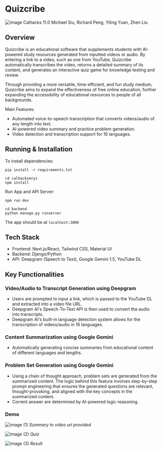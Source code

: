 # Quizcribe
![image](https://github.com/user-attachments/assets/c3e677cb-60ae-4082-a772-d5cc865e4787)
Calhacks 11.0 Michael Siu, Richard Peng, Yiling Yuan, Zhen Liu

## Overview
Quizcribe is an educational software that supplements students with AI-powered study resources generated from inputted videos or audio.
By entering a link to a video, such as one from YouTube, Quizcribe automatically transcribes the video, returns a detailed summary of its content, and generates an interactive quiz game for knowledge testing and review.  

Through providing a more versatile, time-efficient, and fun study medium, Quizcribe aims to expand the effectiveness of free online education, further expanding the accessibility of educational resources to people of all backgrounds. 

Main Features:
* Automated voice-to-speech transcription that converts videos/audio of any length into text.
* AI-powered video summary and practice problem generation.
* Video detection and transcription support for 16 languages. 

## Running & Installation
To install dependencies:
```
pip install -r requirements.txt
```
```
cd calhacksmryz
npm install
```

Run App and API Server:
```
npm run dev
```
```
cd backend
python manage.py runserver
```
The app should be at `localhost:3000`

## Tech Stack
* Frontend: Next.js/React, Tailwind CSS, Material UI
* Backend: Django/Python
* API: Deepgram (Speech to Text), Google Gemini 1.5, YouTube DL

## Key Functionalities

### Video/Audio to Transcript Generation using Deepgram
* Users are prompted to input a link, which is passed to the YouTube DL and extracted into a video file URL.
* Deepgram AI's Speech-To-Text API is then used to convert the audio into transcripts.
* Deepgram AI's built-in language detection system allows for the transcription of videos/audio in 16 languages.

### Content Summarization using Google Gemini
* Automatically generating concise summaries from educational content of different languages and lengths.
### Problem Set Generation using Google Gemini
* Using a chain of thought approach, problem sets are generated from the summarized content. The logic behind this feature involves step-by-step prompt engineering that ensures the generated questions are relevant, thought-provoking, and aligned with the key concepts in the summarized content.
* Corrent answer are determined by AI-powered logic reasoning.

### Demo
![image (1)](https://github.com/user-attachments/assets/7a036987-1203-4f49-8456-accf12a5f14d)
_Summary to video url provided_

![image (2)](https://github.com/user-attachments/assets/e7b33303-5641-4325-8a1c-6dd0e53fd341)
_Quiz_

![image (3)](https://github.com/user-attachments/assets/293ff408-c2a7-4627-b823-908b60d44961)
_Result_

